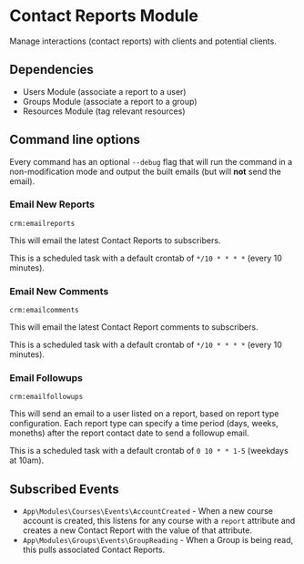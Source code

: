 # Contact Reports Module

Manage interactions (contact reports) with clients and potential clients.

## Dependencies

* Users Module (associate a report to a user)
* Groups Module (associate a report to a group)
* Resources Module (tag relevant resources)

## Command line options

Every command has an optional `--debug` flag that will run the command in a non-modification mode and output the built emails (but will **not** send the email).

### Email New Reports

`crm:emailreports`

This will email the latest Contact Reports to subscribers.

This is a scheduled task with a default crontab of `*/10 * * * *` (every 10 minutes).

### Email New Comments

`crm:emailcomments`

This will email the latest Contact Report comments to subscribers.

This is a scheduled task with a default crontab of `*/10 * * * *` (every 10 minutes).

### Email Followups

`crm:emailfollowups`

This will send an email to a user listed on a report, based on report type configuration. Each report type can specify a time period (days, weeks, moneths) after the report contact date to send a followup email.

This is a scheduled task with a default crontab of `0 10 * * 1-5` (weekdays at 10am).

## Subscribed Events

 * `App\Modules\Courses\Events\AccountCreated` - When a new course account is created, this listens for any course with a `report` attribute and creates a new Contact Report with the value of that attribute.
 * `App\Modules\Groups\Events\GroupReading` - When a Group is being read, this pulls associated Contact Reports.
